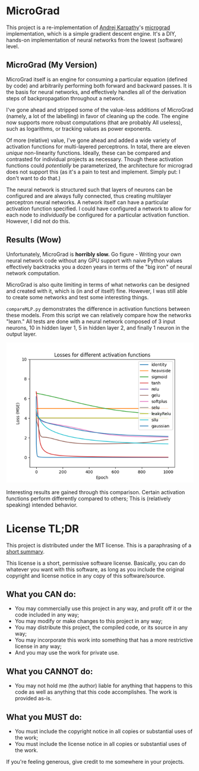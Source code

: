 # MicroGrad

This project is a re-implementation of
[Andrej Karpathy](https://www.youtube.com/@AndrejKarpathy)'s
[micrograd](https://github.com/karpathy/micrograd) implementation, which is a
simple gradient descent engine. It's a DIY, hands-on implementation of neural
networks from the lowest (software) level.

## MicroGrad (My Version)

MicroGrad itself is an engine for consuming a particular equation (defined by
code) and arbitrarily performing both forward and backward passes. It is the
basis for neural networks, and effectively handles all of the derivation steps
of backpropagation throughout a network.

I've gone ahead and stripped some of the value-less additions of MicroGrad
(namely, a lot of the labelling) in favor of cleaning up the code. The engine
now supports more robust computations (that are probably All useless), such as
logarithms, or tracking values as power exponents.

Of more (relative) value, I've gone ahead and added a wide variety of activation
functions for multi-layered perceptrons. In total, there are eleven _unique_
non-linearity functions. Ideally, these can be compared and contrasted for
individual projects as necessary. Though these activation functions could
_potentially_ be parameterized, the architecture for micrograd does not support
this (as it's a pain to test and implement. Simply put: I don't want to do
that.)

The neural network is structured such that layers of neurons can be configured
and are always fully connected, thus creating multilayer perceptron neural
networks. A network itself can have a particular activation function specified.
I could have configured a network to allow for each node to _individually_ be
configured for a particular activation function. However, I did not do this.

## Results (Wow)

Unfortunately, MicroGrad is **horribly slow.** Go figure - Writing your own
neural network code without any GPU support with naive Python values effectively
backtracks you a dozen years in terms of the "big iron" of neural network
computation.

MicroGrad is also quite limiting in terms of what networks can be designed and
created with it, which is (in and of itself) fine. However, I was still able to
create some networks and test some interesting things.

`compareMLP.py` demonstrates the difference in activation functions between
these models. From this script we can relatively compare how the networks
"learn." All tests are done with a neural network composed of 3 input neurons,
10 in hidden layer 1, 5 in hidden layer 2, and finally 1 neuron in the output
layer.

![Activation Function Losses](img/activationFunctionLosses.png)

Interesting results are gained through this comparison. Certain activation
functions perform differently compared to others; This is (relatively speaking)
intended behavior.

# License TL;DR

This project is distributed under the MIT license. This is a paraphrasing of a
[short summary](https://tldrlegal.com/license/mit-license).

This license is a short, permissive software license. Basically, you can do
whatever you want with this software, as long as you include the original
copyright and license notice in any copy of this software/source.

## What you CAN do:

-   You may commercially use this project in any way, and profit off it or the
    code included in any way;
-   You may modify or make changes to this project in any way;
-   You may distribute this project, the compiled code, or its source in any
    way;
-   You may incorporate this work into something that has a more restrictive
    license in any way;
-   And you may use the work for private use.

## What you CANNOT do:

-   You may not hold me (the author) liable for anything that happens to this
    code as well as anything that this code accomplishes. The work is provided
    as-is.

## What you MUST do:

-   You must include the copyright notice in all copies or substantial uses of
    the work;
-   You must include the license notice in all copies or substantial uses of the
    work.

If you're feeling generous, give credit to me somewhere in your projects.
